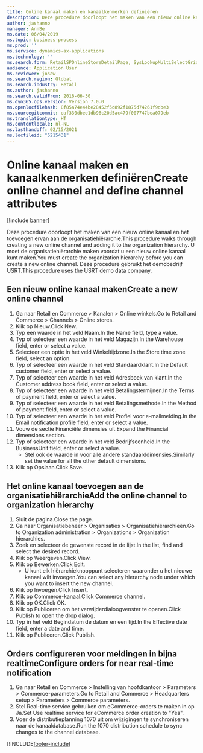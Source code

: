 ```yaml
---
title: Online kanaal maken en kanaalkenmerken definiëren
description: Deze procedure doorloopt het maken van een nieuw online kanaal en het toevoegen ervan aan de organisatiehiërarchie.
author: jashanno
manager: AnnBe
ms.date: 06/04/2019
ms.topic: business-process
ms.prod: ''
ms.service: dynamics-ax-applications
ms.technology: ''
ms.search.form: RetailSPOnlineStoreDetailPage, SysLookupMultiSelectGrid, DimensionLookup, OMHierarchyManager, HierarchyDesigner, OMNodeSelection, HierarchyPublishAndCloseForm
audience: Application User
ms.reviewer: josaw
ms.search.region: Global
ms.search.industry: Retail
ms.author: jashanno
ms.search.validFrom: 2016-06-30
ms.dyn365.ops.version: Version 7.0.0
ms.openlocfilehash: 8f85a74e44be28452f5d892f1875d74261f9dbe3
ms.sourcegitcommit: eaf330dbee1db96c20d5ac479f007747bea079eb
ms.translationtype: HT
ms.contentlocale: nl-NL
ms.lasthandoff: 02/15/2021
ms.locfileid: "5215431"
---
```

# <a name="create-online-channel-and-define-channel-attributes"></a><span data-ttu-id="955ea-103">Online kanaal maken en kanaalkenmerken definiëren</span><span class="sxs-lookup"><span data-stu-id="955ea-103">Create online channel and define channel attributes</span></span>

[!include [banner](../includes/banner.md)]

<span data-ttu-id="955ea-104">Deze procedure doorloopt het maken van een nieuw online kanaal en het toevoegen ervan aan de organisatiehiërarchie.</span><span class="sxs-lookup"><span data-stu-id="955ea-104">This procedure walks through creating a new online channel and adding it to the organization hierarchy.</span></span> <span data-ttu-id="955ea-105">U moet de organisatiehiërarchie maken voordat u een nieuw online kanaal kunt maken.</span><span class="sxs-lookup"><span data-stu-id="955ea-105">You must create the organization hierarchy before you can create a new online channel.</span></span> <span data-ttu-id="955ea-106">Deze procedure gebruikt het demobedrijf USRT.</span><span class="sxs-lookup"><span data-stu-id="955ea-106">This procedure uses the USRT demo data company.</span></span>


## <a name="create-a-new-online-channel"></a><span data-ttu-id="955ea-107">Een nieuw online kanaal maken</span><span class="sxs-lookup"><span data-stu-id="955ea-107">Create a new online channel</span></span>
1. <span data-ttu-id="955ea-108">Ga naar Retail en Commerce > Kanalen > Online winkels.</span><span class="sxs-lookup"><span data-stu-id="955ea-108">Go to Retail and Commerce > Channels > Online stores.</span></span>
2. <span data-ttu-id="955ea-109">Klik op Nieuw.</span><span class="sxs-lookup"><span data-stu-id="955ea-109">Click New.</span></span>
3. <span data-ttu-id="955ea-110">Typ een waarde in het veld Naam.</span><span class="sxs-lookup"><span data-stu-id="955ea-110">In the Name field, type a value.</span></span>
4. <span data-ttu-id="955ea-111">Typ of selecteer een waarde in het veld Magazijn.</span><span class="sxs-lookup"><span data-stu-id="955ea-111">In the Warehouse field, enter or select a value.</span></span>
5. <span data-ttu-id="955ea-112">Selecteer een optie in het veld Winkeltijdzone.</span><span class="sxs-lookup"><span data-stu-id="955ea-112">In the Store time zone field, select an option.</span></span>
6. <span data-ttu-id="955ea-113">Typ of selecteer een waarde in het veld Standaardklant.</span><span class="sxs-lookup"><span data-stu-id="955ea-113">In the Default customer field, enter or select a value.</span></span>
7. <span data-ttu-id="955ea-114">Typ of selecteer een waarde in het veld Adresboek van klant.</span><span class="sxs-lookup"><span data-stu-id="955ea-114">In the Customer address book field, enter or select a value.</span></span>
8. <span data-ttu-id="955ea-115">Typ of selecteer een waarde in het veld Betalingstermijnen.</span><span class="sxs-lookup"><span data-stu-id="955ea-115">In the Terms of payment field, enter or select a value.</span></span>
9. <span data-ttu-id="955ea-116">Typ of selecteer een waarde in het veld Betalingsmethode.</span><span class="sxs-lookup"><span data-stu-id="955ea-116">In the Method of payment field, enter or select a value.</span></span>
10. <span data-ttu-id="955ea-117">Typ of selecteer een waarde in het veld Profiel voor e-mailmelding.</span><span class="sxs-lookup"><span data-stu-id="955ea-117">In the Email notification profile field, enter or select a value.</span></span>
11. <span data-ttu-id="955ea-118">Vouw de sectie Financiële dimensies uit.</span><span class="sxs-lookup"><span data-stu-id="955ea-118">Expand the Financial dimensions section.</span></span>
12. <span data-ttu-id="955ea-119">Typ of selecteer een waarde in het veld Bedrijfseenheid.</span><span class="sxs-lookup"><span data-stu-id="955ea-119">In the BusinessUnit field, enter or select a value.</span></span>
    * <span data-ttu-id="955ea-120">Stel ook de waarde in voor alle andere standaarddimensies.</span><span class="sxs-lookup"><span data-stu-id="955ea-120">Similarly set the value for all the other default dimensions.</span></span>  
13. <span data-ttu-id="955ea-121">Klik op Opslaan.</span><span class="sxs-lookup"><span data-stu-id="955ea-121">Click Save.</span></span>

## <a name="add-the-online-channel-to-organization-hierarchy"></a><span data-ttu-id="955ea-122">Het online kanaal toevoegen aan de organisatiehiërarchie</span><span class="sxs-lookup"><span data-stu-id="955ea-122">Add the online channel to organization hierarchy</span></span>
1. <span data-ttu-id="955ea-123">Sluit de pagina.</span><span class="sxs-lookup"><span data-stu-id="955ea-123">Close the page.</span></span>
2. <span data-ttu-id="955ea-124">Ga naar Organisatiebeheer > Organisaties > Organisatiehiërarchieën.</span><span class="sxs-lookup"><span data-stu-id="955ea-124">Go to Organization administration > Organizations > Organization hierarchies.</span></span>
3. <span data-ttu-id="955ea-125">Zoek en selecteer de gewenste record in de lijst.</span><span class="sxs-lookup"><span data-stu-id="955ea-125">In the list, find and select the desired record.</span></span>
4. <span data-ttu-id="955ea-126">Klik op Weergeven.</span><span class="sxs-lookup"><span data-stu-id="955ea-126">Click View.</span></span>
5. <span data-ttu-id="955ea-127">Klik op Bewerken.</span><span class="sxs-lookup"><span data-stu-id="955ea-127">Click Edit.</span></span>
    * <span data-ttu-id="955ea-128">U kunt elk hiërarchieknooppunt selecteren waaronder u het nieuwe kanaal wilt invoegen.</span><span class="sxs-lookup"><span data-stu-id="955ea-128">You can select any hierarchy node under which you want to insert the new channel.</span></span>  
6. <span data-ttu-id="955ea-129">Klik op Invoegen.</span><span class="sxs-lookup"><span data-stu-id="955ea-129">Click Insert.</span></span>
7. <span data-ttu-id="955ea-130">Klik op Commerce-kanaal.</span><span class="sxs-lookup"><span data-stu-id="955ea-130">Click Commerce channel.</span></span>
8. <span data-ttu-id="955ea-131">Klik op OK.</span><span class="sxs-lookup"><span data-stu-id="955ea-131">Click OK.</span></span>
9. <span data-ttu-id="955ea-132">Klik op Publiceren om het verwijderdialoogvenster te openen.</span><span class="sxs-lookup"><span data-stu-id="955ea-132">Click Publish to open the drop dialog.</span></span>
10. <span data-ttu-id="955ea-133">Typ in het veld Begindatum de datum en een tijd.</span><span class="sxs-lookup"><span data-stu-id="955ea-133">In the Effective date field, enter a date and time.</span></span>
11. <span data-ttu-id="955ea-134">Klik op Publiceren.</span><span class="sxs-lookup"><span data-stu-id="955ea-134">Click Publish.</span></span>

## <a name="configure-orders-for-near-real-time-notification"></a><span data-ttu-id="955ea-135">Orders configureren voor meldingen in bijna realtime</span><span class="sxs-lookup"><span data-stu-id="955ea-135">Configure orders for near real-time notification</span></span>
1. <span data-ttu-id="955ea-136">Ga naar Retail en Commerce > Instelling van hoofdkantoor > Parameters > Commerce-parameters.</span><span class="sxs-lookup"><span data-stu-id="955ea-136">Go to Retail and Commerce  > Headquarters setup > Parameters > Commerce parameters.</span></span>
2. <span data-ttu-id="955ea-137">Stel Real-time service gebruiken om eCommerce-orders te maken in op Ja.</span><span class="sxs-lookup"><span data-stu-id="955ea-137">Set Use realtime service for eCommerce order creation to "Yes".</span></span>
3. <span data-ttu-id="955ea-138">Voer de distributieplanning 1070 uit om wijzigingen te synchroniseren naar de kanaaldatabase.</span><span class="sxs-lookup"><span data-stu-id="955ea-138">Run the 1070 distribution schedule to sync changes to the channel database.</span></span> 




[!INCLUDE[footer-include](../../includes/footer-banner.md)]